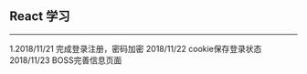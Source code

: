 ## React 学习
*********************************************************
1.2018/11/21
  完成登录注册，密码加密
  2018/11/22
  cookie保存登录状态
  2018/11/23
  BOSS完善信息页面